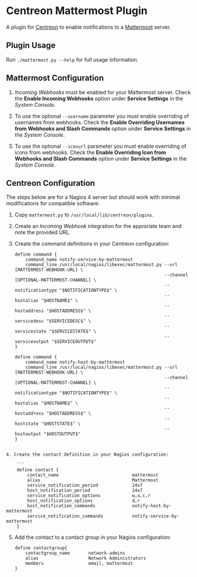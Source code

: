 Centreon Mattermost Plugin
========================

A plugin for [Centreon](https://www.centreon.com/) to enable notifications to a [Mattermost](http://www.mattermost.org/) server.

## Plugin Usage

Run `./mattermost.py --help` for full usage information.

## Mattermost Configuration

1. *Incoming Webhooks* must be enabled for your Mattermost server. Check the **Enable Incoming Webhooks** option under **Service Settings** in the *System Console*.

2. To use the optional `--username` parameter you must enable overriding of usernames from webhooks. Check the **Enable Overriding Usernames from Webhooks and Slash Commands** option under **Service Settings** in the *System Console*.

3. To use the optional `--iconurl` parameter you must enable overriding of icons from webhooks. Check the **Enable Overriding Icon from Webhooks and Slash Commands** option under **Service Settings** in the *System Console*.

## Centreon Configuration

The steps below are for a Nagios 4 server but should work with minimal modifications for compatible software:

1. Copy `mattermost.py` to `/usr/local/lib/centreon/plugins`.

2. Create an *Incoming Webhook* integration for the approriate team and note the provided URL.

3. Create the command definitions in your Centreon configuration:

    ```
    define command {
        command_name notify-service-by-mattermost
        command_line /usr/local/nagios/libexec/mattermost.py --url [MATTERMOST-WEBHOOK-URL] \
                                                             --channel [OPTIONAL-MATTERMOST-CHANNEL] \
                                                             --notificationtype "$NOTIFICATIONTYPE$" \
                                                             --hostalias "$HOSTNAME$" \
                                                             --hostaddress "$HOSTADDRESS$" \
                                                             --servicedesc "$SERVICEDESC$" \
                                                             --servicestate "$SERVICESTATE$" \
                                                             --serviceoutput "$SERVICEOUTPUT$"
    }

    define command {
        command_name notify-host-by-mattermost
        command_line /usr/local/nagios/libexec/mattermost.py --url [MATTERMOST-WEBHOOK-URL] \
                                                             --channel [OPTIONAL-MATTERMOST-CHANNEL] \
                                                             --notificationtype "$NOTIFICATIONTYPE$" \
                                                             --hostalias "$HOSTNAME$" \
                                                             --hostaddress "$HOSTADDRESS$" \
                                                             --hoststate "$HOSTSTATE$" \
                                                             --hostoutput "$HOSTOUTPUT$"
    }
```

4. Create the contact definition in your Nagios configuration:

    ```
    define contact {
        contact_name                            mattermost
        alias                                   Mattermost
        service_notification_period             24x7
        host_notification_period                24x7
        service_notification_options            w,u,c,r
        host_notification_options               d,r
        host_notification_commands              notify-host-by-mattermost
        service_notification_commands           notify-service-by-mattermost
    }
```

5. Add the contact to a contact group in your Nagios configuration:

    ```
    define contactgroup{
        contactgroup_name       network-admins
        alias                   Network Administrators
        members                 email, mattermost
    }
```
